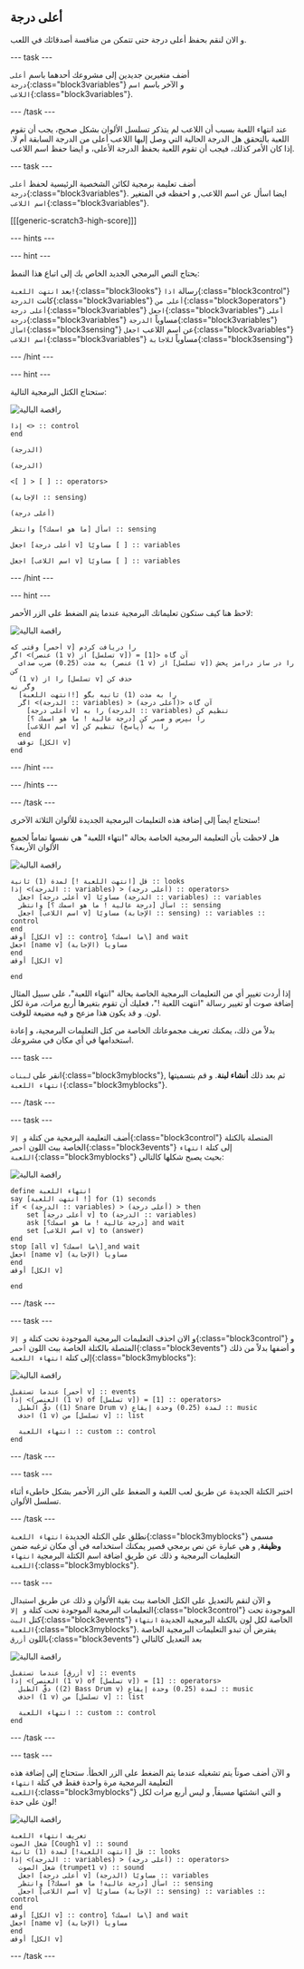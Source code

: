 ## أعلى درجة

و الان لنقم بحفظ أعلى درجة حتى تتمكن من منافسة أصدقائك في اللعب.

--- task ---

أضف متغيرين جديدين إلى مشروعك أحدهما باسم `أعلى درجة`{:class="block3variables"} و الآخر باسم `اسم اللاعب`{:class="block3variables"}.

--- /task ---

عند انتهاء اللعبة بسبب أن اللاعب لم يتذكر تسلسل الألوان بشكل صحيح، يجب أن تقوم اللعبة بالتحقق هل الدرجة الحالية التي وصل إليها اللاعب أعلى من الدرجة السابقة أم لا. إذا كان الأمر كذلك، فيجب أن تقوم اللعبة بحفظ الدرجة الأعلى، و ايضا حفظ اسم اللاعب.

--- task ---

أضف تعليمة برمجية لكائن الشخصية الرئيسية لحفظ `أعلى درجة`{:class="block3variables"}. ايضا اسأل عن اسم اللاعب, و احفظه في المتغير `اسم اللاعب`{:class="block3variables"}.

[[[generic-scratch3-high-score]]]

--- hints ---


--- hint ---

يحتاج النص البرمجي الجديد الخاص بك إلى اتباع هذا النمط:

بعد `انتهت اللعبة!`{:class="block3looks"} رسالة `اذا`{:class="block3control"} كانت `الدرجة`{:class="block3variables"} `أعلى من`{:class="block3operators"} `أعلى درجة`{:class="block3variables"} `اجعل`{:class="block3variables"} `أعلى درجة`{:class="block3variables"} مساوياً `الدرجة`{:class="block3variables"} `اسأل`{:class="block3sensing"} عن اسم اللاعب `اجعل`{:class="block3variables"} `اسم اللاعب`{:class="block3variables"} مساوياً `للاجابة`{:class="block3sensing"}

--- /hint ---

--- hint ---

ستحتاج الكتل البرمجية التالية:

![راقصة البالية](images/ballerina.png)

```blocks3
إذا <> :: control
end

(الدرجة)

(الدرجة)

<[ ] > [ ] :: operators>

(الإجابة :: sensing)

(أعلى درجة)

اسأل [ما هو اسمك؟] وانتظر :: sensing

اجعل [أعلى درجة v] مساويًا [ ] :: variables

اجعل [اسم اللاعب v] مساويًا [ ] :: variables 
```

--- /hint ---

--- hint ---

لاحظ هنا كيف ستكون تعليماتك البرمجية عندما يتم الضغط على الزر الأحمر:

![راقصة البالية](images/ballerina.png)

```blocks3
وقتی که [أحمر v] را دریافت کردم
اگر <(عنصر (1 v) از [تسلسل v]) = [1]> آن گاه 
  به مدت (0.25) ضرب صدای (عنصر (1 v) از [تسلسل v]) را در ساز درامز پخش کن
  (1 v) را از [تسلسل v] حذف کن
وگر نه 
  [انتهت اللعبة!] را به مدت (1) ثانیه بگو
  اگر <(الدرجة :: variables) > (أعلى درجة)> آن گاه 
    [أعلى درجة v] را به (الدرجة :: variables) تنظیم کن
    [درجة عالية ! ما هو اسمك ؟] را بپرس و صبر کن
    [اسم اللاعب v] را به (پاسخ) تنظیم کن
  end
  توقف [الكل v]
end
```

--- /hint ---

--- /hints ---

--- /task ---

ستحتاج ايضاً إلى إضافة هذه التعليمات البرمجية الجديدة للألوان الثلاثة الآخرى!

هل لاحظت بأن التعليمة البرمجية الخاصة بحالة "انتهاء اللعبة" هي نفسها تماماً لجميع الألوان الأربعة؟

![راقصة البالية](images/ballerina.png)

```blocks3
قل [انتهت اللعبة !] لمدة (1) ثانية :: looks
إذا <(الدرجة :: variables) > (أعلى درجة) :: operators> 
  اجعل [أعلى درجة v] مساويًا (الدرجة :: variables) :: variables
  اسأل [درجة عالية ! ما هو اسمك ؟] وانتظر :: sensing
  اجعل [اسم اللاعب v] مساويًا (الإجابة :: sensing) :: variables :: control
end
أوقف [الكل v] :: control ما اسمك؟\] and wait
اجعل [name v] مساوياً (الإجابة)
end
أوقف [الكل v]

end
```

إذا أردت تغيير أي من التعليمات البرمجية الخاصة بحالة "انتهاء اللعبة"، على سبيل المثال إضافة صوت أو تغيير رسالة "انتهت اللعبة !"، فعليك أن تقوم بتغيرها أربع مرات، مرة لكل لون. و قد يكون هذا مزعج و فيه مضيعة للوقت.

بدلاً من ذلك، يمكنك تعريف مجموعاتك الخاصة من كتل التعليمات البرمجية، و إعادة استخدامها في أي مكان في مشروعك.

--- task ---

انقر على `لبنات`{:class="block3myblocks"}, ثم بعد ذلك **أنشاء لبنة**. و قم بتسميتها `انتهاء اللعبة`{:class="block3myblocks"}.

--- /task ---

--- task ---

أضف التعليمة البرمجية من كتلة `و إلا`{:class="block3control"} المتصلة بالكتلة الخاصة ببث اللون `أحمر`{:class="block3events"} إلى كتلة `انتهاء اللعبة`{:class="block3myblocks"} بحيث يصبح شكلها كالتالي:

![راقصة البالية](images/ballerina.png)

```blocks3
define انتهاء اللعبة
say [انتهت اللعبة !] for (1) seconds
if < (الدرجة :: variables) > (أعلى درجة) > then
    set [أعلى درجة v] to (الدرجة :: variables)
    ask [درجة عالية ! ما هو اسمك؟] and wait
    set [اسم اللاعب v] to (answer)
end
stop [all v] ما اسمك؟\] and wait
اجعل [name v] مساوياً (الإجابة)
end
أوقف [الكل v]

end
```

--- /task ---

--- task ---

و الان احذف التعليمات البرمجية الموجودة تحت كتلة `و إلا`{:class="block3control"} و المتصلة بالكتلة الخاصة ببث اللون `أحمر`{:class="block3events"} و أضفها بدلاً من ذلك إلى كتلة `انتهاء اللعبة`{:class="block3myblocks"}:

![راقصة البالية](images/ballerina.png)

```blocks3
عندما تستقبل [أحمر v] :: events
إذا <(العنصر (1 v) of [تسلسل v]) = [1] :: operators> 
  دقَّ الطبل ((1) Snare Drum v) لمدة (0.25) وحدة إيقاع :: music
  احذف (1 v) من [تسلسل v] :: list

  انتهاء اللعبة :: custom :: control
end
```

--- /task ---

--- task ---

اختبر الكتلة الجديدة عن طريق لعب اللعبة و الضغط على الزر الأحمر بشكل خاطىء أثناء تسلسل الألوان.

--- /task ---

نطلق على الكتلة الجديدة `انتهاء اللعبة`{:class="block3myblocks"} مسمى **وظيفة**, و هي عبارة عن نص برمجي قصير يمكنك استخدامه في أي مكان ترغبه ضمن التعليمات البرمجية و ذلك عن طريق اضافة اسم الكتلة البرمجية `انتهاء اللعبة`{:class="block3myblocks"}.

--- task ---

و الآن لنقم بالتعديل على الكتل الخاصة ببث بقية الألوان و ذلك عن طريق استبدال التعليمات البرمجية الموجودة تحت كتلة `و إلا`{:class="block3control"} الموجودة تحت كتل `البث`{:class="block3events"} الخاصة لكل لون بالكتلة البرمجية الجديدة `انتهاء اللعبة`{:class="block3myblocks"}. يفترض أن تبدو التعليمات البرمجية الخاصة باللون `أزرق`{:class="block3events"} بعد التعديل كالتالي

![راقصة البالية](images/ballerina.png)

```blocks3
عندما تستقبل [أزرق v] :: events
إذا <(العنصر (1 v) of [تسلسل v]) = [1] :: operators> 
  دقَّ الطبل ((2) Bass Drum v) لمدة (0.25) وحدة إيقاع :: music
  احذف (1 v) من [تسلسل v] :: list

  انتهاء اللعبة :: custom :: control
end
```

--- /task ---

--- task ---

و الآن أضف صوتاً يتم تشغيله عندما يتم الضغط على الزر الخطأ. ستحتاج إلى إضافة هذه التعليمة البرمجية مرة واحدة فقط في كتلة `انتهاء اللعبة`{:class="block3myblocks"} و التي انشئتها مسبقاً, و ليس أربع مرات لكل لون على حدة!

![راقصة البالية](images/ballerina.png)

```blocks3
تعريف انتهاء اللعبة
شغل الصوت [Cough1 v] :: sound
قل [انتهت اللعبة!] لمدة (1) ثانية :: looks
إذا <(الدرجة :: variables) > (أعلى درجة) :: operators> 
  شغل الصوت (trumpet1 v) :: sound
  اجعل [أعلى درجة v] مساويًا (الدرجة) :: variables
  اسأل [درجة عالية! ما هو اسمك?] وانتظر :: sensing
  اجعل [اسم اللاعب v] مساويًا (الإجابة :: sensing) :: variables :: control
end
أوقف [الكل v] :: control ما اسمك؟\] and wait
اجعل [name v] مساوياً (الإجابة)
end
أوقف [الكل v]
```

--- /task ---